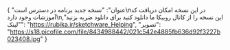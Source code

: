 {
  "عنوان": "نسخه جدید برنامه در دسترس است\nدر این نسخه امکان دریافت کد آموزشات وجود دارد\nاین نسخه را از کانال روبیکا ما دانلود کنید برای دانلود ضربه بزنید",
  "لینک": "https://rubika.ir/sketchware_Helping",
  "تصویر": "https://s18.picofile.com/file/8434988442/021c542e4885fb636d92f3227b023408.jpg"
}
